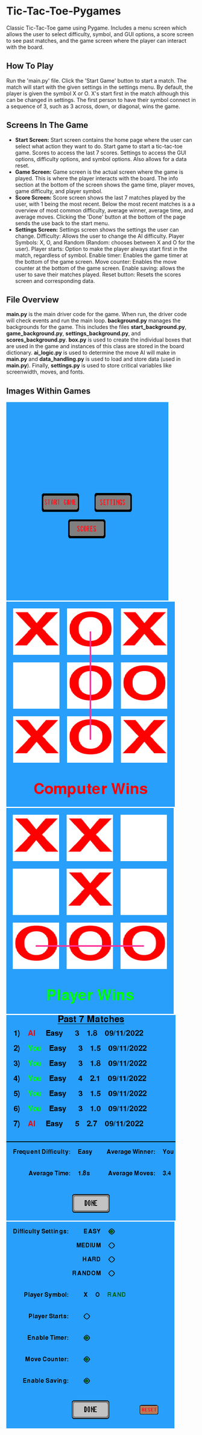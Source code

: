 # Tic-Tac-Toe-Pygames

Classic Tic-Tac-Toe game using Pygame. 
Includes a menu screen which allows the user to select difficulty, symbol, and GUI options, a score screen to see past matches, and the game screen where the player can interact with the board. 

## How To Play ##
Run the 'main.py' file. Click the 'Start Game' button to start a match. The match will start with the given settings in the settings menu. By default, the player is given the symbol X or O. X's start first in the match although this can be changed in settings. The first person to have their symbol connect in a sequence of 3, such as 3 across, down, or diagonal, wins the game. 

## Screens In The Game ##
- __Start Screen:__ Start screen contains the home page where the user can select what action they want to do. Start game to start a tic-tac-toe game. Scores to access the last 7 scores. Settings to access the GUI options, difficulty options, and symbol options. Also allows for a data reset. 
- __Game Screen:__ Game screen is the actual screen where the game is played. This is where the player interacts with the board. The info section at the bottom of the screen shows the game time, player moves, game difficulty, and player symbol. 
- __Score Screen:__ Score screen shows the last 7 matches played by the user, with 1 being the most recent. Below the most recent matches is a a overview of most common difficulty, average winner, average time, and average moves. Clicking the 'Done' button at the bottom of the page sends the use back to the start menu.
- __Settings Screen:__ Settings screen shows the settings the user can change. Difficulty: Allows the user to change the AI difficulty. Player Symbols: X, O, and Random (Random: chooses between X and O for the user). Player starts: Option to make the player always start first in the match, regardless of symbol. Enable timer: Enables the game timer at the bottom of the game screen. Move counter: Enables the move counter at the bottom of the game screen. Enable saving: allows the user to save their matches played. Reset button: Resets the scores screen and corresponding data. 

## File Overview ##
__main.py__ is the main driver code for the game. When run, the driver code will check events and run the main loop. __background.py__ manages the backgrounds for the game. This includes the files __start_background.py__, __game_background.py__, __settings_background.py__, and __scores_background.py__. __box.py__ is used to create the individual boxes that are used in the game and instances of this class are stored in the board dictionary. __ai_logic.py__ is used to determine the move AI will make in __main.py__ and __data_handling.py__ is used to load and store data (used in __main.py__). Finally, __settings.py__ is used to store critical variables like screenwidth, moves, and fonts. 

## Images Within Games ##
![Screenshot](/README%20Images/Start_Screen.PNG)
![Screenshot](/README%20Images/Game_Image_1.PNG)
![Screenshot](/README%20Images/Game_Image_2.PNG)
![Screenshot](/README%20Images/Scores_Screen.PNG)
![Screenshot](/README%20Images/Settings_Screen.PNG)
